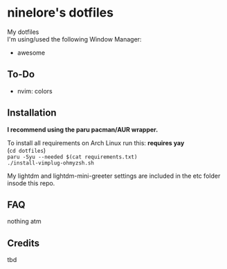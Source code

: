 # ninelore's dotfiles
My dotfiles    
I'm using/used the following Window Manager:
* awesome

## To-Do

- nvim: colors

## Installation
**I recommend using the paru pacman/AUR wrapper.**

To install all requirements on Arch Linux run this: **requires yay**   
(`cd dotfiles`)   
`paru -Syu --needed $(cat requirements.txt)`   
`./install-vimplug-ohmyzsh.sh`   

My lightdm and lightdm-mini-greeter settings are included in the etc folder insode this repo.

## FAQ
nothing atm

## Credits
tbd
